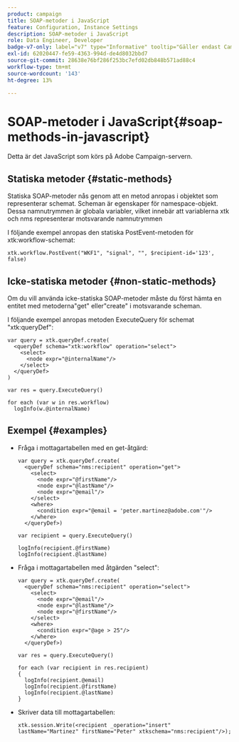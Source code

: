 ```yaml
---
product: campaign
title: SOAP-metoder i JavaScript
feature: Configuration, Instance Settings
description: SOAP-metoder i JavaScript
role: Data Engineer, Developer
badge-v7-only: label="v7" type="Informative" tooltip="Gäller endast Campaign Classic v7"
exl-id: 62020447-fe59-4363-994d-de4d8032bbd7
source-git-commit: 28638e76bf286f253bc7efd02db848b571ad88c4
workflow-type: tm+mt
source-wordcount: '143'
ht-degree: 13%

---
```


# SOAP-metoder i JavaScript{#soap-methods-in-javascript}

Detta är det JavaScript som körs på Adobe Campaign-servern.

## Statiska metoder {#static-methods}

Statiska SOAP-metoder nås genom att en metod anropas i objektet som representerar schemat. Scheman är egenskaper för namespace-objekt. Dessa namnutrymmen är globala variabler, vilket innebär att variablerna xtk och nms representerar motsvarande namnutrymmen

I följande exempel anropas den statiska PostEvent-metoden för xtk:workflow-schemat:

```
xtk.workflow.PostEvent("WKF1", "signal", "", $recipient-id='123', false) 
```

## Icke-statiska metoder {#non-static-methods}

Om du vill använda icke-statiska SOAP-metoder måste du först hämta en entitet med metoderna&quot;get&quot; eller&quot;create&quot; i motsvarande scheman.

I följande exempel anropas metoden ExecuteQuery för schemat &quot;xtk:queryDef&quot;:

```
var query = xtk.queryDef.create(
  <queryDef schema="xtk:workflow" operation="select">
    <select>
      <node expr="@internalName"/>
    </select>
  </queryDef>
)

var res = query.ExecuteQuery()

for each (var w in res.workflow) 
  logInfo(w.@internalName)
```

## Exempel {#examples}

* Fråga i mottagartabellen med en get-åtgärd:

  ```
  var query = xtk.queryDef.create(  
    <queryDef schema="nms:recipient" operation="get">    
      <select>      
        <node expr="@firstName"/>      
        <node expr="@lastName"/>      
        <node expr="@email"/>    
      </select>    
      <where>      
        <condition expr="@email = 'peter.martinez@adobe.com'"/>    
      </where>  
    </queryDef>)
  
  var recipient = query.ExecuteQuery()
  
  logInfo(recipient.@firstName)
  logInfo(recipient.@lastName)
  ```

* Fråga i mottagartabellen med åtgärden &quot;select&quot;:

  ```
  var query = xtk.queryDef.create(  
    <queryDef schema="nms:recipient" operation="select">    
      <select>      
        <node expr="@email"/>      
        <node expr="@lastName"/>      
        <node expr="@firstName"/>    
      </select>    
      <where>      
        <condition expr="@age > 25"/>    
      </where>    
    </queryDef>)
  
  var res = query.ExecuteQuery()
  
  for each (var recipient in res.recipient) 
  {  
    logInfo(recipient.@email)  
    logInfo(recipient.@firstName)  
    logInfo(recipient.@lastName)
  }
  ```

* Skriver data till mottagartabellen:

  ```
  xtk.session.Write(<recipient _operation="insert" lastName="Martinez" firstName="Peter" xtkschema="nms:recipient"/>);
  ```
